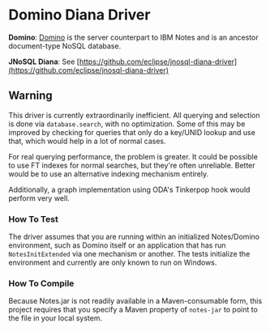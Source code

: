 # Domino Diana Driver

**Domino**: [Domino](https://www.ibm.com/us-en/marketplace/ibm-domino) is the server counterpart to IBM Notes and is an ancestor document-type NoSQL database.

**JNoSQL Diana**: See [https://github.com/eclipse/jnosql-diana-driver](https://github.com/eclipse/jnosql-diana-driver)

## Warning

This driver is currently extraordinarily inefficient. All querying and selection is done via `database.search`, with no optimization. Some of this may be improved by checking for queries that only do a key/UNID lookup and use that, which would help in a lot of normal cases.

For real querying performance, the problem is greater. It could be possible to use FT indexes for normal searches, but they're often unreliable. Better would be to use an alternative indexing mechanism entirely.

Additionally, a graph implementation using ODA's Tinkerpop hook would perform very well.

### How To Test

The driver assumes that you are running within an initialized Notes/Domino environment, such as Domino itself or an application that has run `NotesInitExtended` via one mechanism or another. The tests initialize the environment and currently are only known to run on Windows.

### How To Compile

Because Notes.jar is not readily available in a Maven-consumable form, this project requires that you specify a Maven property of `notes-jar` to point to the file in your local system.